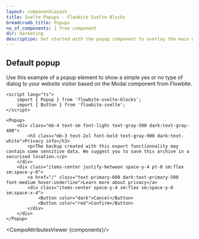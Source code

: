 ```yaml
---
layout: componentLayout
title: Svelte Popups - Flowbite Svelte Blocks
breadcrumb_title: Popups
no_of_components: 1 free component
dir: marketing
description: Get started with the popup component to overlay the main website content and showcase advertisement messages, cookie notices, and newsletter sign-ups.
---
```


<script>
  import { TableProp, TableDefaultRow, CompoAttributesViewer } from '../utils'
  const components = 'Popup'
</script>

## Default popup

Use this example of a popup element to show a simple yes or no type of dialog to your website visitor based on the Modal component from Flowbite.

```svelte example class="flex justify-center items-start h-80"
<script lang="ts">
	import { Popup } from 'flowbite-svelte-blocks';
	import { Button } from 'flowbite-svelte';
</script>

<Popup>
	<div class="mb-4 text-sm font-light text-gray-500 dark:text-gray-400">
		<h3 class="mb-3 text-2xl font-bold text-gray-900 dark:text-white">Privacy info</h3>
		<p>The backup created with this export functionnality may contain some sensitive data. We suggest you to save this archive in a securised location.</p>
	</div>
	<div class="items-center justify-between space-y-4 pt-0 sm:flex sm:space-y-0">
		<a href="/" class="text-primary-600 dark:text-primary-500 font-medium hover:underline">Learn more about privacy</a>
		<div class="items-center space-y-4 sm:flex sm:space-y-0 sm:space-x-4">
			<Button color="dark">Cancel</Button>
			<Button color="red">Confirm</Button>
		</div>
	</div>
</Popup>
```

<CompoAttributesViewer {components}/>
